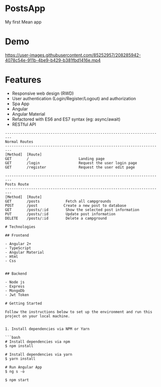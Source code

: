 # PostsApp
 My first Mean app 
  
# Demo


https://user-images.githubusercontent.com/85252957/208285942-4078c54e-911b-4be9-b429-b381fbd1416e.mp4



# Features

- Responsive web design (RWD)
- User authentication (Login/Register/Logout) and authorization
- Spa App
- Angular 
- Angular Material
- Refactored with ES6 and ES7 syntax (eg: async/await)
- RESTful API

```
-------------------------------------------------------------------------
Normal Routes
-------------------------------------------------------------------------
[Method]  [Route]
GET       /                       Landing page
GET       /login                  Request the user login page
GET       /register               Request the user edit page

-------------------------------------------------------------------------
Posts Route
-------------------------------------------------------------------------
[Method]  [Route]
GET       /posts            Fetch all campgrounds
POST      /post            Create a new post to database
GET       /posts/:id        Show the selected post information
PUT       /posts/:id        Update post information 
DELETE    /posts/:id        Delete a campground

# Technologies

## Frontend

- Angular 2+
- TypeScript
- Angular Material
- Html
- Css


## Backend

- Node js
- Express
- MongoDb
- Jwt Token

# Getting Started

Follow the instructions below to set up the environment and run this project on your local machine.


1. Install dependencies via NPM or Yarn

```bash
# Install dependencies via npm
$ npm install

# Install dependencies via yarn
$ yarn install

# Run Angular App
$ ng s -o
```
```bash
$ npm start
```

